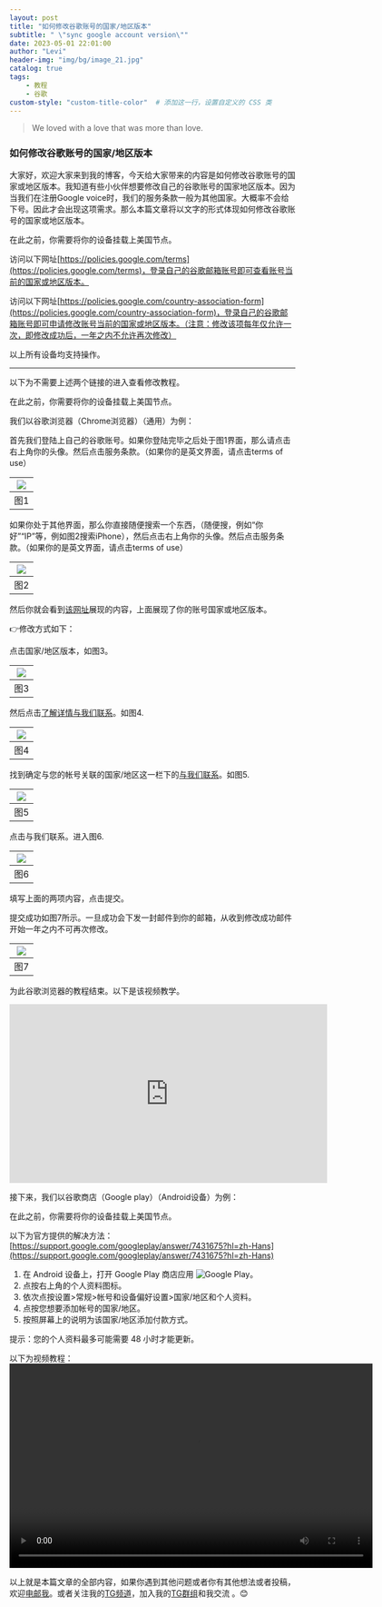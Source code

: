 ```yaml
---
layout: post
title: "如何修改谷歌账号的国家/地区版本"
subtitle: " \"sync google account version\""
date: 2023-05-01 22:01:00
author: "Levi"
header-img: "img/bg/image_21.jpg"
catalog: true
tags:
    - 教程 
    - 谷歌
custom-style: "custom-title-color"  # 添加这一行，设置自定义的 CSS 类
---
```


> We loved with a love that was more than love.


### 如何修改谷歌账号的国家/地区版本

大家好，欢迎大家来到我的博客，今天给大家带来的内容是如何修改谷歌账号的国家或地区版本。我知道有些小伙伴想要修改自己的谷歌账号的国家地区版本。因为当我们在注册Google voice时，我们的服务条款一般为其他国家。大概率不会给下号。因此才会出现这项需求。那么本篇文章将以文字的形式体现如何修改谷歌账号的国家或地区版本。

在此之前，你需要将你的设备挂载上美国节点。

访问以下网址[https://policies.google.com/terms](https://policies.google.com/terms)，登录自己的谷歌邮箱账号即可查看账号当前的国家或地区版本。

访问以下网址[https://policies.google.com/country-association-form](https://policies.google.com/country-association-form)，登录自己的谷歌邮箱账号即可申请修改账号当前的国家或地区版本。（注意：修改该项每年仅允许一次，即修改成功后，一年之内不允许再次修改）

以上所有设备均支持操作。

---


以下为不需要上述两个链接的进入查看修改教程。

在此之前，你需要将你的设备挂载上美国节点。

我们以谷歌浏览器（Chrome浏览器）（通用）为例：

首先我们登陆上自己的谷歌账号。如果你登陆完毕之后处于图1界面，那么请点击右上角你的头像。然后点击服务条款。（如果你的是英文界面，请点击terms of use）

| [![]({{site.baseurl}}/img/sync_google_account_version/1.png)]({{site.baseurl}}/img/sync_google_account_version/1.png) |
| - |
| 图1 |

如果你处于其他界面，那么你直接随便搜索一个东西，（随便搜，例如“你好”“IP”等，例如图2搜索iPhone），然后点击右上角你的头像。然后点击服务条款。（如果你的是英文界面，请点击terms of use）

| [![]({{site.baseurl}}/img/sync_google_account_version/2.png)]({{site.baseurl}}/img/sync_google_account_version/2.png) |
| - |
| 图2 |

然后你就会看到[该网址](https://policies.google.com/terms)展现的内容，上面展现了你的账号国家或地区版本。

👉修改方式如下：

点击国家/地区版本，如图3。

| [![]({{site.baseurl}}/img/sync_google_account_version/3.png)]({{site.baseurl}}/img/sync_google_account_version/3.png) |
| - |
| 图3 |

然后点击[了解详情与我们联系](https://policies.google.com/faq?hl=zh_CN#associated-country)。如图4.

| [![]({{site.baseurl}}/img/sync_google_account_version/4.png)]({{site.baseurl}}/img/sync_google_account_version/4.png) |
| - |
| 图4 |


找到确定与您的帐号关联的国家/地区这一栏下的[与我们联系](https://policies.google.com/country-association-form)。如图5.

| [![]({{site.baseurl}}/img/sync_google_account_version/5.png)]({{site.baseurl}}/img/sync_google_account_version/5.png) |
| - |
| 图5 |

点击与我们联系。进入图6.

| [![]({{site.baseurl}}/img/sync_google_account_version/6.png)]({{site.baseurl}}/img/sync_google_account_version/6.png) |
| - |
| 图6 |

填写上面的两项内容，点击提交。

提交成功如图7所示。一旦成功会下发一封邮件到你的邮箱，从收到修改成功邮件开始一年之内不可再次修改。

| [![]({{site.baseurl}}/img/sync_google_account_version/7.png)]({{site.baseurl}}/img/sync_google_account_version/7.png) |
| - |
| 图7 |

为此谷歌浏览器的教程结束。以下是该视频教学。

<iframe width="560" height="315" src="https://www.youtube.com/embed/YE2bMhJXEiA" frameborder="0" allowfullscreen></iframe>
                                                                                                              

接下来，我们以谷歌商店（Google play）（Android设备）为例：

在此之前，你需要将你的设备挂载上美国节点。

以下为官方提供的解决方法：[https://support.google.com/googleplay/answer/7431675?hl=zh-Hans](https://support.google.com/googleplay/answer/7431675?hl=zh-Hans)

1. 在 Android 设备上，打开 Google Play 商店应用 ![Google Play](https://storage.googleapis.com/support-kms-prod/U7zGfbmKoURQllmujBXpPcU7pT5geMaxjtfR)。
2. 点按右上角的个人资料图标。
3. 依次点按设置>常规>帐号和设备偏好设置>国家/地区和个人资料。
4. 点按您想要添加帐号的国家/地区。
5. 按照屏幕上的说明为该国家/地区添加付款方式。

提示：您的个人资料最多可能需要 48 小时才能更新。

以下为视频教程：
<video width="640" height="360" controls>
  <source src="https://github.com/czy13724/czy13724.github.io/raw/master/img/sync_google_account_version/google_play_account_version.mp4" type="video/mp4">
  Your browser does not support the video tag.
</video>


以上就是本篇文章的全部内容，如果你遇到其他问题或者你有其他想法或者投稿，欢迎[电邮我](mailto:contact@levifree.tech)。或者关注我的[TG频道](https://t.me/pjfxxsfl)，加入我的[TG群组](https://t.me/plbyjl)和我交流 。😊

